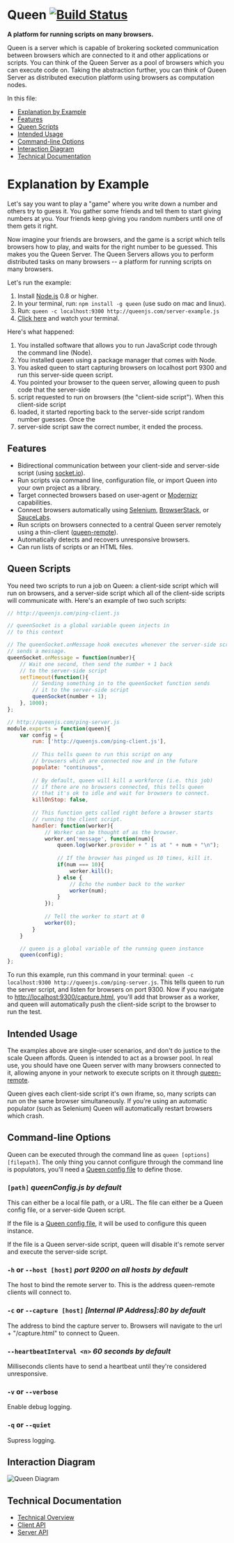 # Queen [![Build Status](https://secure.travis-ci.org/ozanturgut/queen.png?branch=master)](http://travis-ci.org/ozanturgut/queen)

**A platform for running scripts on many browsers.**

Queen is a server which is capable of brokering socketed communication between browsers which are connected to it
and other applications or scripts. You can think of the Queen Server as a pool of browsers which you can 
execute code on. Taking the abstraction further, you can think of Queen Server as distributed execution 
platform using browsers as computation nodes.

In this file:
* [Explanation by Example](#explanation-by-example)
* [Features](#features)
* [Queen Scripts](#queen-scripts)
* [Intended Usage](#intended-usage)
* [Command-line Options](#command-line-options)
* [Interaction Diagram](#interaction-diagram)
* [Technical Documentation](#technical-documentation)

# <a id="explanation-by-example"></a>Explanation by Example
Let's say you want to play a "game" where you write down a number and others try to guess it. 
You gather some friends and tell them to start giving numbers at you. Your friends keep 
giving you random numbers until one of them gets it right.

Now imagine your friends are browsers, and the game is a script which tells browsers how to 
play, and waits for the right number to be guessed. This makes you the Queen Server. The Queen 
Servers allows you to perform distributed tasks on many browsers -- a platform for running 
scripts on many browsers.

Let's run the example:

1. Install [Node.js](http://nodejs.org/) 0.8 or higher.
2. In your terminal, run: `npm install -g queen` (use sudo on mac and linux).
3. Run: `queen -c localhost:9300 http://queenjs.com/server-example.js`
4. [Click here](http://localhost:9300/) and watch your terminal.

Here's what happened:

1. You installed software that allows you to run JavaScript code through the command line (Node).
2. You installed queen using a package manager that comes with Node.
3. You asked queen to start capturing browsers on localhost port 9300 and run this server-side queen script.
4. You pointed your browser to the queen server, allowing queen to push code that the server-side 
5. script requested to run on browsers (the "client-side script"). When this client-side script
6. loaded, it started reporting back to the server-side script random number guesses. Once the
7. server-side script saw the correct number, it ended the process.

## <a id="features"></a>Features
* Bidirectional communication between your client-side and server-side script (using [socket.io](http://socket.io/)).
* Run scripts via command line, configuration file, or import Queen into your own project as a library.
* Target connected browsers based on user-agent or [Modernizr](http://modernizr.com/) capabilities.
* Connect browsers automatically using [Selenium](http://seleniumhq.org/), [BrowserStack](http://www.browserstack.com/), or [SauceLabs](https://saucelabs.com/).
* Run scripts on browsers connected to a central Queen server remotely using a thin-client ([queen-remote](https://github.com/ozanturgut/queen-remote)).
* Automatically detects and recovers unresponsive browsers.
* Can run lists of scripts or an HTML files.

## <a id="queen-scripts"></a>Queen Scripts
You need two scripts to run a job on Queen: a client-side script which will run on browsers, and a server-side script 
which all of the client-side scripts will communicate with. Here's an example of two such scripts:

```javascript
// http://queenjs.com/ping-client.js

// queenSocket is a global variable queen injects in 
// to this context

// The queenSocket.onMessage hook executes whenever the server-side script
// sends a message.
queenSocket.onMessage = function(number){
	// Wait one second, then send the number + 1 back
	// to the server-side script
	setTimeout(function(){
		// Sending something in to the queenSocket function sends 
		// it to the server-side script
		queenSocket(number + 1);
	}, 1000);
};
```

```javascript
// http://queenjs.com/ping-server.js
module.exports = function(queen){
	var config = {
		run: ['http://queenjs.com/ping-client.js'],
		
		// This tells queen to run this script on any
		// browsers which are connected now and in the future
		populate: "continuous", 
		
		// By default, queen will kill a workforce (i.e. this job)
		// if there are no browsers connected, this tells queen
		// that it's ok to idle and wait for browsers to connect.
		killOnStop: false,
		
		// This function gets called right before a browser starts 
		// running the client script.
		handler: function(worker){ 
			// Worker can be thought of as the browser.
			worker.on('message', function(num){
				queen.log(worker.provider + " is at " + num + "\n");
				
				// If the browser has pinged us 10 times, kill it.
				if(num === 10){
					worker.kill();
				} else {
					// Echo the number back to the worker
					worker(num);
				}
			});
		
			// Tell the worker to start at 0
			worker(0);
		}
	}

	// queen is a global variable of the running queen instance
	queen(config);
};
```

To run this example, run this command in your terminal: `queen -c localhost:9300 http://queenjs.com/ping-server.js`. 
This tells queen to run the server script, and listen for browsers on port 9300. Now if you navigate to
[http://localhost:9300/capture.html](http://localhost:9300/capture.html), you'll add that browser as a worker,
and queen will automatically push the client-side script to the browser to run the test.

## <a id="intended-usage"></a>Intended Usage

The examples above are single-user scenarios, and don't do justice to the scale Queen affords. 
Queen is intended to act as a browser pool. In real use, you should have one Queen server 
with many browsers connected to it, allowing anyone in your network to execute scripts on it
through  [queen-remote](https://github.com/ozanturgut/queen-remote).

Queen gives each client-side script it's own iframe, so, many scripts can run on the same browser 
simultaneously. If you're using an automatic populator (such as Selenium) Queen will automatically restart 
browsers which crash.

## <a id="command-line-options"></a>Command-line Options
Queen can be executed through the command line as `queen [options] [filepath]`.
The only thing you cannot configure through the command line is populators, you'll need a 
[Queen config file](https://github.com/ozanturgut/queen/wiki/Queen-Config-File) to define those.

### ```[path]``` _queenConfig.js by default_

This can either be a local file path, or a URL. The file can either be a Queen config file, or
a server-side Queen script.

If the file is a [Queen config file](https://github.com/ozanturgut/queen/wiki/Queen-Config-File), it will be used to configure this queen instance.

If the file is a Queen server-side script, queen will disable it's remote server and execute 
the server-side script.

### ```-h``` or ```--host [host]```  _port 9200 on all hosts by default_

The host to bind the remote server to. This is the address queen-remote clients will connect to.

### ```-c``` or ```--capture [host]``` _[Internal IP Address]:80 by default_

The address to bind the capture server to. Browsers will navigate to the url + "/capture.html" to connect to Queen.

### ```--heartbeatInterval <n>``` _60 seconds by default_

Milliseconds clients have to send a heartbeat until they're considered unresponsive.

### ```-v``` or ```--verbose```

Enable debug logging.

### ```-q``` or ```--quiet```

Supress logging.


## <a id="diagram"></a>Interaction Diagram
![Queen Diagram](http://queenjs.com/r/Queen%20Diagram.png)

## <a id="technical-documentation"></a>Technical Documentation
* [Technical Overview](https://github.com/ozanturgut/queen/wiki)
* [Client API](https://github.com/ozanturgut/queen/wiki/Client-API)
* [Server API](https://github.com/ozanturgut/queen/wiki/Server-API)
